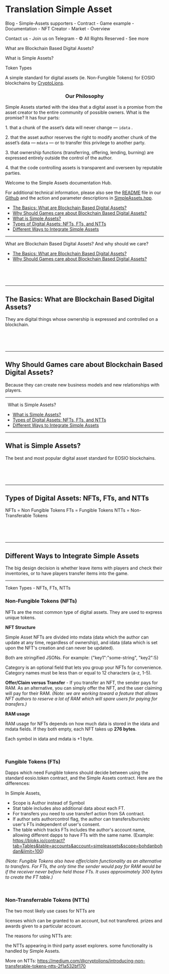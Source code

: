 <h1>Translation Simple Asset</h1>

Blog - Simple-Assets supporters - Contract - Game example - Documentation - NFT Creator - Market - Overview

Contact us - Join us on Telegram - © All Rights Reserved - See more

What are Blockchain Based Digital Assets? 

What is Simple Assets?

Token Types


A simple standard for digital assets (ie. Non-Fungible Tokens)
for EOSIO blockchains by <a href="https://cryptolions.io/home">CryptoLions</a>.


<h3 style="text-align: center;">Our Philosophy</h3>
Simple Assets started with the idea that a digital asset is a promise from the asset creator to the entire community of possible owners. What is the promise? It has four parts:

<p style="text-align: left;">1. that a chunk of the asset’s data will never change — <code>idata</code> .</p>
<p style="text-align: left;">2. that the asset author reserves the right to modify another chunk of the asset’s data — <code>mdata</code> — or to transfer this privilege to another party.</p>
<p style="text-align: left;">3. that ownership functions (transferring, offering, lending, burning) are expressed entirely outside the control of the author.</p>
<p style="text-align: left;">4. that the code controlling assets is transparent and overseen by reputable parties.</p>


Welcome to the Simple Assets documentation Hub.

For additional technical information, please also see the <a href="https://github.com/CryptoLions/SimpleAssets/blob/master/README.md">README</a> file in our <a href="https://github.com/cryptolions/SimpleAssets">Github</a> and the action and parameter descriptions in <a href="https://github.com/CryptoLions/SimpleAssets/blob/master/include/SimpleAssets.hpp">SimpleAssets.hpp</a>.


<ul>
 	<li><a href="https://simpleassets.io/overview/what-are-blockchain-based-digital-assets-and-why-should-we-care/#the_basics">The Basics: What are Blockchain Based Digital Assets?</a></li>
 	<li><a href="https://simpleassets.io/overview/what-are-blockchain-based-digital-assets-and-why-should-we-care/#why_should_games_care">Why Should Games care about Blockchain Based Digital Assets?</a></li>
 	<li><a href="https://simpleassets.io/what-is-simple-assets/#what_is_simple_assets">What is Simple Assets?</a></li>
 	<li><a href="https://simpleassets.io/what-is-simple-assets/#types_of_digital_assets">Types of Digital Assets: NFTs, FTs, and NTTs</a></li>
 	<li><a href="https://simpleassets.io/what-is-simple-assets/#ways_to_integrate">Different Ways to Integrate Simple Assets</a></li>
</ul>

________________________________________________________________________________________________________________________________________________________________________________

What are Blockchain Based Digital Assets?  And why should we care?

<ul>
 	<li><a href="#the_basics">The Basics: What are Blockchain Based Digital Assets?</a></li>
 	<li><a href="#why_should_games_care">Why Should Games care about Blockchain Based Digital Assets?</a></li>

</ul>
 

 

<hr />

<h2 id="the_basics">The Basics: What are Blockchain Based Digital Assets?</h2>
They are digital things whose ownership is expressed and controlled on a blockchain.


 

 

<hr />

<h2 id="why_should_games_care">Why Should Games care about Blockchain Based Digital Assets?</h2>
Because they can create new business models and new relationships with players.


________________________________________________________________________________________________________________________________________________________________________________
 
What is Simple Assets?

<ul>
 	<li><a href="#what_is_simple_assets">What is Simple Assets?</a></li>
 	<li><a href="#types_of_digital_assets">Types of Digital Assets: NFTs, FTs, and NTTs</a></li>
 	<li><a href="#ways_to_integrate">Different Ways to Integrate Simple Assets</a></li>
</ul>


<hr />

<h2 id="what_is_simple_assets">What is Simple Assets?</h2>
The best and most popular digital asset standard for EOSIO blockchains.



 

 

<hr />

<h2 id="types_of_digital_assets">Types of Digital Assets: NFTs, FTs, and NTTs</h2>
NFTs = Non Fungible Tokens
FTs = Fungible Tokens
NTTs = Non-Transferable Tokens



 

 

<hr />

<h2 id="ways_to_integrate">Different Ways to Integrate Simple Assets</h2>
The big design decision is whether leave items with players and check their inventories, or to have players transfer items into the game.


________________________________________________________________________________________________________________________________________________________________________________

Token Types - NFTs, FTs, NTTs


<h3>Non-Fungible Tokens (NFTs)</h3>

NFTs are the most common type of digital assets. They are used to express unique tokens.

<strong>NFT Structure</strong>

Simple Asset NFTs are divided into <span class="codeblock">mdata</span> (data which the author can update at any time, regardless of ownership), and <span class="codeblock">idata</span> (data which is set upon the NFT's creation and can never be updated).

Both are stringified JSONs. For example: <span class="codeblock">{\"key1\":\"some-string\", \"key2\":5}</span>

<span class="codeblock">Category</span> is an optional field that lets you group your NFTs for convenience. Category names must be less than or equal to 12 characters (a-z, 1-5).

<strong>Offer/Claim versus Transfer</strong> - If you transfer an NFT, the sender pays for RAM. As an alternative, you can simply offer the NFT, and the user claiming will pay for their RAM. <em>(Note: we are working toward a feature that allows NFT authors to reserve a lot of RAM which will spare users for paying for transfers.)</em>

<strong>RAM usage</strong>

RAM usage for NFTs depends on how much data is stored in the idata and mdata fields. If they both empty, each NFT takes up <strong>276 bytes</strong>.

Each symbol in <span class="codeblock">idata</span> and <span class="codeblock">mdata</span> is +1 byte.

 

<h3>Fungible Tokens (FTs)</h3>

Dapps which need Fungible tokens should decide between using the standard eosio.token contract, and the Simple Assets contract. Here are the differences:

In Simple Assets,
<ul>
 	<li>Scope is Author instead of Symbol</li>
 	<li>Stat table includes also additional data about each FT.</li>
 	<li>For transfers you need to use <span class="codeblock">transferf</span> action from SA contract.</li>
 	<li>If author sets <span class="codeblock">authorcontrol</span> flag, the author can transfers/burn/etc user's FTs independent of user's consent.</li>
 	<li>The table which tracks FTs includes the author's account name, allowing different dapps to have FTs with the same name. (Example: <a href="https://bloks.io/contract?tab=Tables&table=accounts&account=simpleassets&scope=bohdanbohdan&limit=100">https://bloks.io/contract?tab=Tables&table=accounts&account=simpleassets&scope=bohdanbohdan&limit=100</a>)</li>
</ul>
<em>(Note: Fungible Tokens also have offer/claim functionality as an alternative to transfers. For FTs, the only time the sender would pay for RAM would be if the receiver never before held those FTs. It uses approximately 300 bytes to create the FT table.)</em>

 

<h3>Non-Transferrable Tokens (NTTs)</h3>

The two most likely use cases for NTTs are

licenses which can be granted to an account, but not transfered.
prizes and awards given to a particular account.

The reasons for using NTTs are:

the NTTs appearing in third party asset explorers.
some functionality is handled by Simple Assets.

More on NTTs: <a href="https://medium.com/@cryptolions/introducing-non-transferable-tokens-ntts-2f1a532bf170">https://medium.com/@cryptolions/introducing-non-transferable-tokens-ntts-2f1a532bf170</a>


 
 
